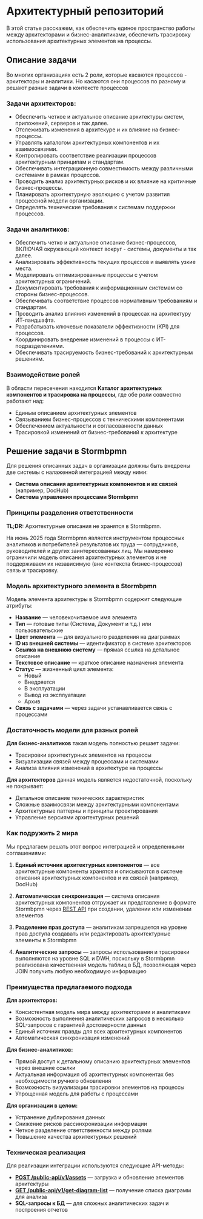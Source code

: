 # Архитектурный репозиторий

В этой статье расскажем, как обеспечить единое пространство работы между архитекторами и бизнес-аналитиками, обеспечить трасировку использования архитектурных элементов на процессы.

## Описание задачи

Во многих организациях есть 2 роли, которые касаются процессов - архитекторы и аналитики. Но касаются они процессов по разному и решают разные задачи в контексте процессов

### Задачи архитекторов:

-   Обеспечить четкое и актуальное описание архитектуры систем, приложений, серверов и так далее.
-   Отслеживать изменения в архитекуре и их влияние на бизнес-процессы.
-   Управлять каталогом архитектурных компонентов и их взаимосвязями.
-   Контролировать соответствие реализации процессов архитектурным принципам и стандартам.
-   Обеспечивать интеграционную совместимость между различными системами в рамках процессов.
-   Проводить анализ архитектурных рисков и их влияние на критичные бизнес-процессы.
-   Планировать архитектурную эволюцию с учетом развития процессной модели организации.
-   Определять технические требования к системам поддержки процессов.

### Задачи аналитиков:

-   Обеспечить четко и актуальное описание бизнес-процессов, ВКЛЮЧАЯ окружающий контекст вокруг - системы, документы и так далее.
-   Анализировать эффективность текущих процессов и выявлять узкие места.
-   Моделировать оптимизированные процессы с учетом архитектурных ограничений.
-   Документировать требования к информационным системам со стороны бизнес-процессов.
-   Обеспечивать соответствие процессов нормативным требованиям и стандартам.
-   Проводить анализ влияния изменений в процессах на архитектуру ИТ-ландшафта.
-   Разрабатывать ключевые показатели эффективности (KPI) для процессов.
-   Координировать внедрение изменений в процессы с ИТ-подразделениями.
-   Обеспечивать трасируемость бизнес-требований к архитектурным решениям.

### Взаимодействие ролей

В области пересечения находится **Каталог архитектурных компонентов и трасировка на процессы**, где обе роли совместно работают над:

-   Единым описанием архитектурных элементов
-   Связыванием бизнес-процессов с техническими компонентами
-   Обеспечением актуальности и согласованности данных
-   Трасировкой изменений от бизнес-требований к архитектуре

## Решение задачи в Stormbpmn

Для решения описанных задач в организации должны быть внедрены две системы с налаженной интеграцией между ними:

-   **Система описания архитектурных компонентов и их связей** (например, DocHub)
-   **Система управления процессами Stormbpmn**

### Принципы разделения ответственности

**TL;DR:** Архитектурные описания не хранятся в Stormbpmn.

На июнь 2025 года Stormbpmn является инструментом процессных аналитиков и потребителей результатов их труда — сотрудников, руководителей и других заинтересованных лиц. Мы намеренно ограничили модель описания архитектурных элементов и не поддерживаем их независимую (вне контекста бизнес-процессов) связь и трасировку.

### Модель архитектурного элемента в Stormbpmn

Модель элемента архитектуры в Stormbpmn содержит следующие атрибуты:

-   **Название** — человекочитаемое имя элемента
-   **Тип** — готовые типы (Система, Документ и т.д.) или пользовательские
-   **Цвет элемента** — для визуального разделения на диаграммах
-   **ID из внешней системы** — идентификатор в системе архитекторов
-   **Ссылка на внешнюю систему** — прямая ссылка на детальное описание
-   **Текстовое описание** — краткое описание назначения элемента
-   **Статус** — жизненный цикл элемента:
    -   Новый
    -   Внедряется
    -   В эксплуатации
    -   Вывод из эксплуатации
    -   Архив
-   **Связь с задачами** — через задачи устанавливается связь с процессами

### Достаточность модели для разных ролей

**Для бизнес-аналитиков** такая модель полностью решает задачи:

-   Трасировки архитектурных элементов на процессы
-   Визуализации связей между процессами и системами
-   Анализа влияния изменений в архитектуре на процессы

**Для архитекторов** данная модель является недостаточной, поскольку не покрывает:

-   Детальное описание технических характеристик
-   Сложные взаимосвязи между архитектурными компонентами
-   Архитектурные паттерны и принципы проектирования
-   Управление версиями архитектурных решений

### Как подружить 2 мира

Мы предлагаем решать этот вопрос интеграцией и определенными соглашениями:

1. **Единый источник архитектурных компонентов** — все архитектурные компоненты хранятся и описываются в системе описания архитектурных компонентов и их связей (например, DocHub)

2. **Автоматическая синхронизация** — система описания архитектурных компонентов отгружает их представление в формате Stormbpmn через [REST API](/REST%20API/#управление-элементами-архитектуры) при создании, удалении или изменении элементов

3. **Разделение прав доступа** — аналитикам запрещается на уровне прав доступа создавать или редактировать архитектурные элементы в Stormbpmn

4. **Аналитические запросы** — запросы использования и трасировки выполняются на уровне SQL и DWH, поскольку в Stormbpmn реализована качественная модель таблиц в БД, позволяющая через JOIN получить любую необходимую информацию

### Преимущества предлагаемого подхода

**Для архитекторов:**

-   Консистентная модель мира между архитекторами и аналитиками
-   Возможность выполнения аналитических запросов в несколько SQL-запросов с гарантией достоверности данных
-   Единый источник правды для всех архитектурных компонентов
-   Автоматическая синхронизация изменений

**Для бизнес-аналитиков:**

-   Прямой доступ к детальному описанию архитектурных элементов через внешние ссылки
-   Актуальная информация об архитектурных компонентах без необходимости ручного обновления
-   Возможность визуализации трасировки элементов на процессы
-   Упрощенная модель для работы с процессами

**Для организации в целом:**

-   Устранение дублирования данных
-   Снижение рисков рассинхронизации информации
-   Четкое разделение ответственности между ролями
-   Повышение качества архитектурных решений

### Техническая реализация

Для реализации интеграции используются следующие API-методы:

-   **[POST /public-api/v1/assets](/REST%20API/#загрузка-и-обновление-элементов-архитектуры)** — загрузка и обновление элементов архитектуры
-   **[GET /public-api/v1/get-diagram-list](/REST%20API/#получение-списка-диаграмм-команды)** — получение списка диаграмм для анализа
-   **SQL-запросы к БД** — для сложных аналитических задач и построения отчетов
